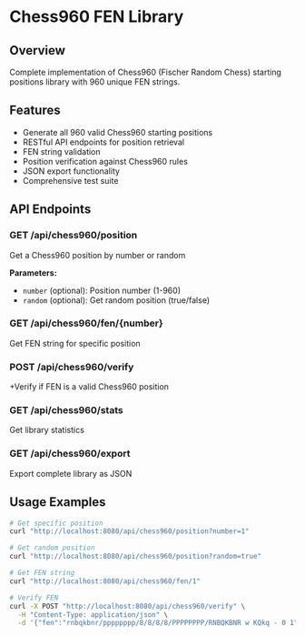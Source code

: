 # Chess960 FEN Library

## Overview

Complete implementation of Chess960 (Fischer Random Chess) starting positions library with 960 unique FEN strings.

## Features

- Generate all 960 valid Chess960 starting positions
- RESTful API endpoints for position retrieval
- FEN string validation
- Position verification against Chess960 rules
- JSON export functionality
- Comprehensive test suite

## API Endpoints

### GET /api/chess960/position
Get a Chess960 position by number or random

**Parameters:**
- `number` (optional): Position number (1-960)
- `random` (optional): Get random position (true/false)

### GET /api/chess960/fen/{number}
Get FEN string for specific position

### POST /api/chess960/verify
+Verify if FEN is a valid Chess960 position

### GET /api/chess960/stats
Get library statistics

### GET /api/chess960/export
Export complete library as JSON

## Usage Examples

```bash
# Get specific position
curl "http://localhost:8080/api/chess960/position?number=1"

# Get random position
curl "http://localhost:8080/api/chess960/position?random=true"

# Get FEN string
curl "http://localhost:8080/api/chess960/fen/1"

# Verify FEN
curl -X POST "http://localhost:8080/api/chess960/verify" \
  -H "Content-Type: application/json" \
  -d '{"fen":"rnbqkbnr/pppppppp/8/8/8/8/PPPPPPPP/RNBQKBNR w KQkq - 0 1"}'